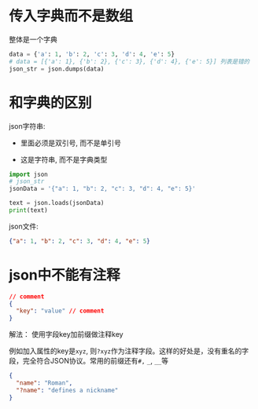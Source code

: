 
# 传入字典而不是数组

整体是一个字典
```python
data = {'a': 1, 'b': 2, 'c': 3, 'd': 4, 'e': 5}
# data = [{'a': 1}, {'b': 2}, {'c': 3}, {'d': 4}, {'e': 5}] 列表是错的
json_str = json.dumps(data)
```
# 和字典的区别

json字符串:
- 里面必须是双引号, 而不是单引号

- 这是字符串, 而不是字典类型

```python
import json
# json_str
jsonData = '{"a": 1, "b": 2, "c": 3, "d": 4, "e": 5}'

text = json.loads(jsonData)
print(text)
```

json文件:
```json
{"a": 1, "b": 2, "c": 3, "d": 4, "e": 5}
```

# json中不能有注释
```json
// comment
{
  "key": "value" // comment
}
```

解法：
使用字段key加前缀做注释key

例如加入属性的key是`xyz`, 则`?xyz`作为注释字段。这样的好处是，没有重名的字段，完全符合JSON协议。常用的前缀还有`#,` `_`, `__`等
```json
{
  "name": "Roman",
  "?name": "defines a nickname"
}
```